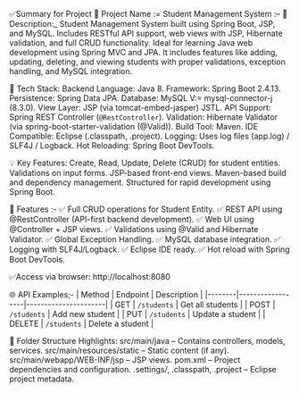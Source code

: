✅Summary for Project
📌 Project Name := Student Management System :– 
📝 Description:_ 
Student Management System built using Spring Boot, JSP, and MySQL. Includes RESTful API support, web views with JSP, Hibernate validation, and full CRUD functionality. Ideal for learning Java web development using Spring MVC and JPA. It includes features like adding, updating, deleting, and viewing students with proper validations, exception handling, and MySQL integration.

🔧 Tech Stack:
Backend Language: Java 8.
Framework: Spring Boot 2.4.13.
Persistence: Spring Data JPA.
Database: MySQL V:= mysql-connector-j (8.3.0).
View Layer: JSP (via tomcat-embed-jasper) JSTL.
API Support: Spring REST Controller (`@RestController`).
Validation: Hibernate Validator (via spring-boot-starter-validation (@Valid)).
Build Tool: Maven.
IDE Compatible: Eclipse (.classpath, .project).
Logging: Uses log files (app.log) / SLF4J / Logback.
Hot Reloading: Spring Boot DevTools.


💡 Key Features:
Create, Read, Update, Delete (CRUD) for student entities.
Validations on input forms.
JSP-based front-end views.
Maven-based build and dependency management.
Structured for rapid development using Spring Boot.

🚀 Features :-
✅ Full CRUD operations for Student Entity.
✅ REST API using @RestController (API-first backend development).
✅ Web UI using @Controller + JSP views.
✅ Validations using @Valid and Hibernate Validator.
✅ Global Exception Handling.
✅ MySQL database integration.
✅ Logging with SLF4J/Logback.
✅ Eclipse IDE ready.
✅ Hot reload with Spring Boot DevTools.


✅Access via browser: http://localhost:8080


🌐 API Examples;-
| Method | Endpoint         | Description          |
|--------|------------------|----------------------|
| GET    | `/students`      | Get all students     |
| POST   | `/students`      | Add new student      |
| PUT    | `/students`      | Update a student     |
| DELETE | `/students`      | Delete a student     |

📁 Folder Structure Highlights:
src/main/java – Contains controllers, models, services.
src/main/resources/static – Static content (if any).
src/main/webapp/WEB-INF/jsp – JSP views.
pom.xml – Project dependencies and configuration.
.settings/, .classpath, .project – Eclipse project metadata.



